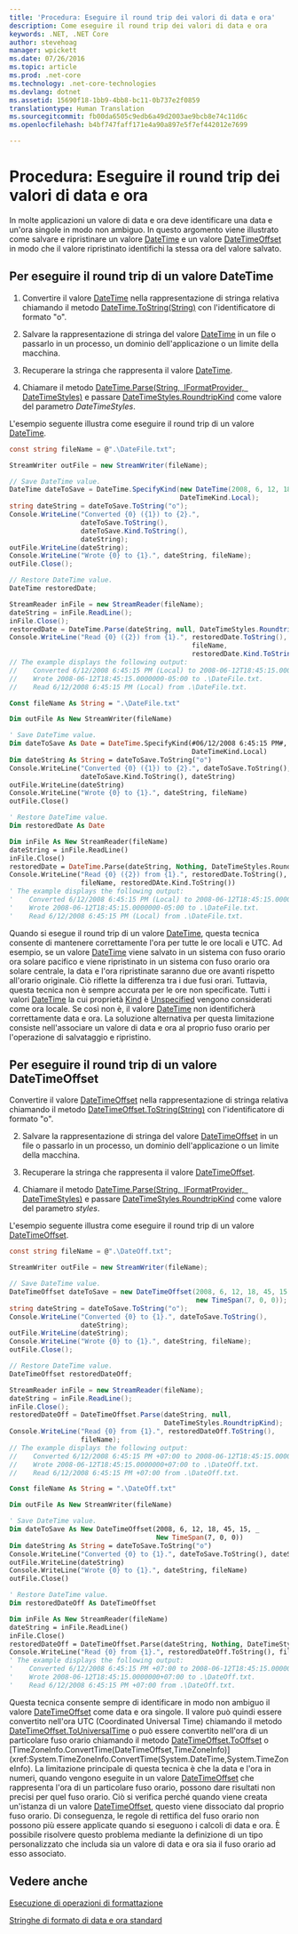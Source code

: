 ```yaml
---
title: 'Procedura: Eseguire il round trip dei valori di data e ora'
description: Come eseguire il round trip dei valori di data e ora
keywords: .NET, .NET Core
author: stevehoag
manager: wpickett
ms.date: 07/26/2016
ms.topic: article
ms.prod: .net-core
ms.technology: .net-core-technologies
ms.devlang: dotnet
ms.assetid: 15690f18-1bb9-4bb8-bc11-0b737e2f0859
translationtype: Human Translation
ms.sourcegitcommit: fb00da6505c9edb6a49d2003ae9bcb8e74c11d6c
ms.openlocfilehash: b4bf747faff171e4a90a897e5f7ef442012e7699

---
```


# <a name="how-to-roundtrip-date-and-time-values"></a>Procedura: Eseguire il round trip dei valori di data e ora

In molte applicazioni un valore di data e ora deve identificare una data e un'ora singole in modo non ambiguo. In questo argomento viene illustrato come salvare e ripristinare un valore [DateTime](xref:System.DateTime) e un valore [DateTimeOffset](xref:System.DateTimeOffset) in modo che il valore ripristinato identifichi la stessa ora del valore salvato.

## <a name="to-roundtrip-a-datetime-value"></a>Per eseguire il round trip di un valore DateTime

1. Convertire il valore [DateTime](xref:System.DateTime) nella rappresentazione di stringa relativa chiamando il metodo [DateTime.ToString(String)](xref:System.DateTime.ToString(System.String)) con l'identificatore di formato "o".

2. Salvare la rappresentazione di stringa del valore [DateTime](xref:System.DateTime) in un file o passarlo in un processo, un dominio dell'applicazione o un limite della macchina.

3. Recuperare la stringa che rappresenta il valore [DateTime](xref:System.DateTime).

4. Chiamare il metodo [DateTime.Parse(String, IFormatProvider, DateTimeStyles)](xref:System.DateTime.Parse(System.String,System.IFormatProvider,System.Globalization.DateTimeStyles)) e passare [DateTimeStyles.RoundtripKind](xref:System.Globalization.DateTimeStyles.RoundtripKind) come valore del parametro *DateTimeStyles*.

L'esempio seguente illustra come eseguire il round trip di un valore [DateTime](xref:System.DateTime).

```csharp
const string fileName = @".\DateFile.txt";

StreamWriter outFile = new StreamWriter(fileName);

// Save DateTime value.
DateTime dateToSave = DateTime.SpecifyKind(new DateTime(2008, 6, 12, 18, 45, 15), 
                                           DateTimeKind.Local);
string dateString = dateToSave.ToString("o");      
Console.WriteLine("Converted {0} ({1}) to {2}.", 
                  dateToSave.ToString(), 
                  dateToSave.Kind.ToString(), 
                  dateString);      
outFile.WriteLine(dateString);
Console.WriteLine("Wrote {0} to {1}.", dateString, fileName);
outFile.Close();

// Restore DateTime value.
DateTime restoredDate;

StreamReader inFile = new StreamReader(fileName);
dateString = inFile.ReadLine();
inFile.Close();
restoredDate = DateTime.Parse(dateString, null, DateTimeStyles.RoundtripKind);
Console.WriteLine("Read {0} ({2}) from {1}.", restoredDate.ToString(), 
                                              fileName, 
                                              restoredDate.Kind.ToString());
// The example displays the following output:
//    Converted 6/12/2008 6:45:15 PM (Local) to 2008-06-12T18:45:15.0000000-05:00.
//    Wrote 2008-06-12T18:45:15.0000000-05:00 to .\DateFile.txt.
//    Read 6/12/2008 6:45:15 PM (Local) from .\DateFile.txt.
```

```vb
Const fileName As String = ".\DateFile.txt"

Dim outFile As New StreamWriter(fileName)

' Save DateTime value.
Dim dateToSave As Date = DateTime.SpecifyKind(#06/12/2008 6:45:15 PM#, _
                                              DateTimeKind.Local)
Dim dateString As String = dateToSave.ToString("o")      
Console.WriteLine("Converted {0} ({1}) to {2}.", dateToSave.ToString(), _
                  dateToSave.Kind.ToString(), dateString)      
outFile.WriteLine(dateString)
Console.WriteLine("Wrote {0} to {1}.", dateString, fileName)
outFile.Close()   

' Restore DateTime value.
Dim restoredDate As Date

Dim inFile As New StreamReader(fileName)
dateString = inFile.ReadLine()
inFile.Close()
restoredDate = DateTime.Parse(dateString, Nothing, DateTimeStyles.RoundTripKind)
Console.WriteLine("Read {0} ({2}) from {1}.", restoredDate.ToString(), _
                  fileName, restoredDAte.Kind.ToString())
' The example displays the following output:
'    Converted 6/12/2008 6:45:15 PM (Local) to 2008-06-12T18:45:15.0000000-05:00.
'    Wrote 2008-06-12T18:45:15.0000000-05:00 to .\DateFile.txt.
'    Read 6/12/2008 6:45:15 PM (Local) from .\DateFile.txt.
```

Quando si esegue il round trip di un valore [DateTime](xref:System.DateTime), questa tecnica consente di mantenere correttamente l'ora per tutte le ore locali e UTC. Ad esempio, se un valore [DateTime](xref:System.DateTime) viene salvato in un sistema con fuso orario ora solare pacifico e viene ripristinato in un sistema con fuso orario ora solare centrale, la data e l'ora ripristinate saranno due ore avanti rispetto all'orario originale. Ciò riflette la differenza tra i due fusi orari. Tuttavia, questa tecnica non è sempre accurata per le ore non specificate. Tutti i valori [DateTime](xref:System.DateTime) la cui proprietà [Kind](xref:System.DateTime.Kind) è [Unspecified](xref:System.DateTimeKind.Unspecified) vengono considerati come ora locale. Se così non è, il valore [DateTime](xref:System.DateTime) non identificherà correttamente data e ora. La soluzione alternativa per questa limitazione consiste nell'associare un valore di data e ora al proprio fuso orario per l'operazione di salvataggio e ripristino.

## <a name="to-roundtrip-a-datetimeoffset-value"></a>Per eseguire il round trip di un valore DateTimeOffset

Convertire il valore [DateTimeOffset](xref:System.DateTimeOffset) nella rappresentazione di stringa relativa chiamando il metodo [DateTimeOffset.ToString(String)](xref:System.DateTimeOffset.ToString(System.String)) con l'identificatore di formato "o".

2. Salvare la rappresentazione di stringa del valore [DateTimeOffset](xref:System.DateTimeOffset) in un file o passarlo in un processo, un dominio dell'applicazione o un limite della macchina.

3. Recuperare la stringa che rappresenta il valore [DateTimeOffset](xref:System.DateTimeOffset).

4. Chiamare il metodo [DateTime.Parse(String, IFormatProvider, DateTimeStyles)](xref:System.DateTimeOffset.Parse(System.String,System.IFormatProvider,System.Globalization.DateTimeStyles)) e passare [DateTimeStyles.RoundtripKind](xref:System.Globalization.DateTimeStyles.RoundtripKind) come valore del parametro *styles*.

L'esempio seguente illustra come eseguire il round trip di un valore [DateTimeOffset](xref:System.DateTimeOffset).

```csharp
const string fileName = @".\DateOff.txt";

StreamWriter outFile = new StreamWriter(fileName);

// Save DateTime value.
DateTimeOffset dateToSave = new DateTimeOffset(2008, 6, 12, 18, 45, 15, 
                                               new TimeSpan(7, 0, 0));
string dateString = dateToSave.ToString("o");      
Console.WriteLine("Converted {0} to {1}.", dateToSave.ToString(), 
                  dateString);      
outFile.WriteLine(dateString);
Console.WriteLine("Wrote {0} to {1}.", dateString, fileName);
outFile.Close();

// Restore DateTime value.
DateTimeOffset restoredDateOff;

StreamReader inFile = new StreamReader(fileName);
dateString = inFile.ReadLine();
inFile.Close();
restoredDateOff = DateTimeOffset.Parse(dateString, null, 
                                       DateTimeStyles.RoundtripKind);
Console.WriteLine("Read {0} from {1}.", restoredDateOff.ToString(), 
                  fileName);
// The example displays the following output:
//    Converted 6/12/2008 6:45:15 PM +07:00 to 2008-06-12T18:45:15.0000000+07:00.
//    Wrote 2008-06-12T18:45:15.0000000+07:00 to .\DateOff.txt.
//    Read 6/12/2008 6:45:15 PM +07:00 from .\DateOff.txt.
```

```vb
Const fileName As String = ".\DateOff.txt"

Dim outFile As New StreamWriter(fileName)

' Save DateTime value.
Dim dateToSave As New DateTimeOffset(2008, 6, 12, 18, 45, 15, _
                                     New TimeSpan(7, 0, 0))
Dim dateString As String = dateToSave.ToString("o")      
Console.WriteLine("Converted {0} to {1}.", dateToSave.ToString(), dateString)      
outFile.WriteLine(dateString)
Console.WriteLine("Wrote {0} to {1}.", dateString, fileName)
outFile.Close()   

' Restore DateTime value.
Dim restoredDateOff As DateTimeOffset

Dim inFile As New StreamReader(fileName)
dateString = inFile.ReadLine()
inFile.Close()
restoredDateOff = DateTimeOffset.Parse(dateString, Nothing, DateTimeStyles.RoundTripKind)
Console.WriteLine("Read {0} from {1}.", restoredDateOff.ToString(), fileName)
' The example displays the following output:
'    Converted 6/12/2008 6:45:15 PM +07:00 to 2008-06-12T18:45:15.0000000+07:00.
'    Wrote 2008-06-12T18:45:15.0000000+07:00 to .\DateOff.txt.
'    Read 6/12/2008 6:45:15 PM +07:00 from .\DateOff.txt.
```

Questa tecnica consente sempre di identificare in modo non ambiguo il valore [DateTimeOffset](xref:System.DateTimeOffset) come data e ora singole. Il valore può quindi essere convertito nell'ora UTC (Coordinated Universal Time) chiamando il metodo [DateTimeOffset.ToUniversalTime](xref:System.DateTimeOffset.ToUniversalTime) o può essere convertito nell'ora di un particolare fuso orario chiamando il metodo [DateTimeOffset.ToOffset](xref:System.DateTimeOffset.ToOffset(System.TimeSpan)) o [TimeZoneInfo.ConvertTime(DateTimeOffset,TimeZoneInfo)](xref:System.TimeZoneInfo.ConvertTime(System.DateTime,System.TimeZoneInfo). La limitazione principale di questa tecnica è che la data e l'ora in numeri, quando vengono eseguite in un valore [DateTimeOffset](xref:System.DateTimeOffset) che rappresenta l'ora di un particolare fuso orario, possono dare risultati non precisi per quel fuso orario. Ciò si verifica perché quando viene creata un'istanza di un valore [DateTimeOffset](xref:System.DateTimeOffset), questo viene dissociato dal proprio fuso orario. Di conseguenza, le regole di rettifica del fuso orario non possono più essere applicate quando si eseguono i calcoli di data e ora. È possibile risolvere questo problema mediante la definizione di un tipo personalizzato che includa sia un valore di data e ora sia il fuso orario ad esso associato.

## <a name="see-also"></a>Vedere anche

[Esecuzione di operazioni di formattazione](performing-formatting-operations.md)

[Stringhe di formato di data e ora standard](standard-datetime.md)




<!--HONumber=Nov16_HO3-->



